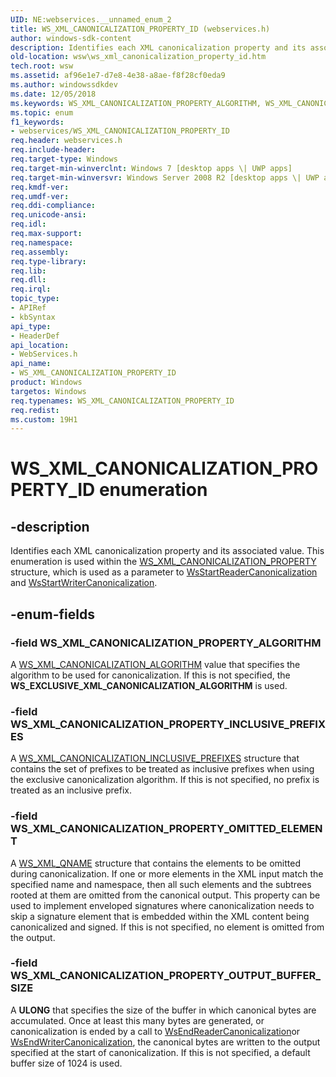 ```yaml
---
UID: NE:webservices.__unnamed_enum_2
title: WS_XML_CANONICALIZATION_PROPERTY_ID (webservices.h)
author: windows-sdk-content
description: Identifies each XML canonicalization property and its associated value. This enumeration is used within the WS_XML_CANONICALIZATION_PROPERTY structure, which is used as a parameter to WsStartReaderCanonicalization and WsStartWriterCanonicalization.
old-location: wsw\ws_xml_canonicalization_property_id.htm
tech.root: wsw
ms.assetid: af96e1e7-d7e8-4e38-a8ae-f8f28cf0eda9
ms.author: windowssdkdev
ms.date: 12/05/2018
ms.keywords: WS_XML_CANONICALIZATION_PROPERTY_ALGORITHM, WS_XML_CANONICALIZATION_PROPERTY_ID, WS_XML_CANONICALIZATION_PROPERTY_ID enumeration [Web Services for Windows], WS_XML_CANONICALIZATION_PROPERTY_INCLUSIVE_PREFIXES, WS_XML_CANONICALIZATION_PROPERTY_OMITTED_ELEMENT, WS_XML_CANONICALIZATION_PROPERTY_OUTPUT_BUFFER_SIZE, webservices/WS_XML_CANONICALIZATION_PROPERTY_ALGORITHM, webservices/WS_XML_CANONICALIZATION_PROPERTY_ID, webservices/WS_XML_CANONICALIZATION_PROPERTY_INCLUSIVE_PREFIXES, webservices/WS_XML_CANONICALIZATION_PROPERTY_OMITTED_ELEMENT, webservices/WS_XML_CANONICALIZATION_PROPERTY_OUTPUT_BUFFER_SIZE, wsw.ws_xml_canonicalization_property_id
ms.topic: enum
f1_keywords:
- webservices/WS_XML_CANONICALIZATION_PROPERTY_ID
req.header: webservices.h
req.include-header: 
req.target-type: Windows
req.target-min-winverclnt: Windows 7 [desktop apps \| UWP apps]
req.target-min-winversvr: Windows Server 2008 R2 [desktop apps \| UWP apps]
req.kmdf-ver: 
req.umdf-ver: 
req.ddi-compliance: 
req.unicode-ansi: 
req.idl: 
req.max-support: 
req.namespace: 
req.assembly: 
req.type-library: 
req.lib: 
req.dll: 
req.irql: 
topic_type:
- APIRef
- kbSyntax
api_type:
- HeaderDef
api_location:
- WebServices.h
api_name:
- WS_XML_CANONICALIZATION_PROPERTY_ID
product: Windows
targetos: Windows
req.typenames: WS_XML_CANONICALIZATION_PROPERTY_ID
req.redist: 
ms.custom: 19H1
---
```


# WS_XML_CANONICALIZATION_PROPERTY_ID enumeration


## -description


Identifies each XML canonicalization property and its associated
        value.  This enumeration is used within the <a href="https://docs.microsoft.com/windows/win32/api/webservices/ns-webservices-ws_xml_canonicalization_property">WS_XML_CANONICALIZATION_PROPERTY</a> structure, which is used as a parameter to <a href="https://docs.microsoft.com/windows/desktop/api/webservices/nf-webservices-wsstartreadercanonicalization">WsStartReaderCanonicalization</a> and <a href="https://docs.microsoft.com/windows/desktop/api/webservices/nf-webservices-wsstartwritercanonicalization">WsStartWriterCanonicalization</a>.


## -enum-fields




### -field WS_XML_CANONICALIZATION_PROPERTY_ALGORITHM

A <a href="https://docs.microsoft.com/windows/desktop/api/webservices/ne-webservices-ws_xml_canonicalization_algorithm">WS_XML_CANONICALIZATION_ALGORITHM</a> value that specifies the algorithm to be used for canonicalization.  If this is not specified,
          the <b>WS_EXCLUSIVE_XML_CANONICALIZATION_ALGORITHM</b> is used.
        


### -field WS_XML_CANONICALIZATION_PROPERTY_INCLUSIVE_PREFIXES

A <a href="https://docs.microsoft.com/windows/win32/api/webservices/ns-webservices-ws_xml_canonicalization_inclusive_prefixes">WS_XML_CANONICALIZATION_INCLUSIVE_PREFIXES</a> structure that contains the set of prefixes to be treated as inclusive prefixes when using
          the exclusive canonicalization algorithm.  If this is not specified,
          no prefix is treated as an inclusive prefix.
        


### -field WS_XML_CANONICALIZATION_PROPERTY_OMITTED_ELEMENT

A <a href="https://docs.microsoft.com/windows/desktop/api/webservices/ns-webservices-ws_xml_qname">WS_XML_QNAME</a> structure that contains the elements to be omitted during canonicalization.  If one or more
          elements in the XML input match the specified name and namespace, then
          all such elements and the subtrees rooted at them are omitted from the
          canonical output.  This property can be used to implement enveloped
          signatures where canonicalization needs to skip a signature element
          that is embedded within the XML content being canonicalized and
          signed.  If this is not specified, no element is omitted from the
          output.
        


### -field WS_XML_CANONICALIZATION_PROPERTY_OUTPUT_BUFFER_SIZE

A <b>ULONG</b> that specifies the size of the buffer in which canonical bytes are accumulated.  Once at least this
          many bytes are generated, or canonicalization is ended by a call to <a href="https://docs.microsoft.com/windows/desktop/api/webservices/nf-webservices-wsendreadercanonicalization">WsEndReaderCanonicalization</a>or <a href="https://docs.microsoft.com/windows/desktop/api/webservices/nf-webservices-wsendwritercanonicalization">WsEndWriterCanonicalization</a>, the canonical bytes are
          written to the output specified at the start of canonicalization.  If this is
          not specified, a default buffer size of 1024 is used.

